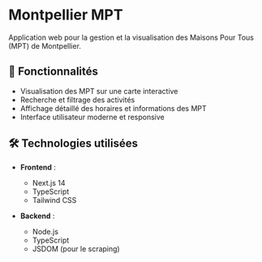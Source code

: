 # Montpellier MPT

Application web pour la gestion et la visualisation des Maisons Pour Tous (MPT) de Montpellier.

## 🚀 Fonctionnalités

- Visualisation des MPT sur une carte interactive
- Recherche et filtrage des activités
- Affichage détaillé des horaires et informations des MPT
- Interface utilisateur moderne et responsive

## 🛠️ Technologies utilisées

- **Frontend** :
  - Next.js 14
  - TypeScript
  - Tailwind CSS

- **Backend** :
  - Node.js
  - TypeScript
  - JSDOM (pour le scraping)
